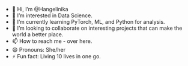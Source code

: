 - 👋 Hi, I’m @Hangelinika
- 👀 I’m interested in Data Science.
- 🌱 I’m currently learning PyTorch, ML, and Python for analysis.
- 💞️ I’m looking to collaborate on interesting projects that can make the world a better place.
- 📫 How to reach me - over here.
- 😄 Pronouns: She/her
- ⚡ Fun fact: Living 10 lives in one go.

<!---
Hangelinika/Hangelinika is a ✨ special ✨ repository because its `README.md` (this file) appears on your GitHub profile.
You can click the Preview link to take a look at your changes.
--->
